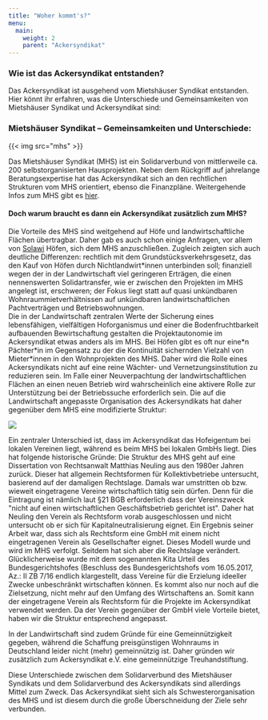 ```yaml
---
title: "Woher kommt's?"
menu:
  main:
    weight: 2
    parent: "Ackersyndikat"
---
```


### Wie ist das Ackersyndikat entstanden?

Das Ackersyndikat ist ausgehend vom Mietshäuser Syndikat entstanden. Hier könnt ihr erfahren, was die Unterschiede und Gemeinsamkeiten von Mietshäuser Syndikat und Ackersyndikat sind:

### Mietshäuser Syndikat – Gemeinsamkeiten und Unterschiede:

{{< img src="mhs" >}}

Das Mietshäuser Syndikat (MHS) ist ein Solidarverbund von mittlerweile ca. 200 selbstorganisierten Hausprojekten. Neben dem Rückgriff auf jahrelange Beratungsexpertise hat das Ackersyndikat sich an den rechtlichen Strukturen vom MHS orientiert, ebenso die Finanzpläne. Weitergehende Infos zum MHS gibt es [hier](https://syndikat.org).

#### Doch warum braucht es dann ein Ackersyndikat zusätzlich zum MHS?

Die Vorteile des MHS sind weitgehend auf Höfe und landwirtschaftliche Flächen übertragbar. Daher gab es auch schon einige Anfragen, vor allem von [Solawi](#solawi) Höfen, sich dem MHS anzuschließen. Zugleich zeigten sich auch deutliche Differenzen: rechtlich mit dem Grundstücksverkehrsgesetz, das den Kauf von Höfen durch Nichtlandwirt\*innen unterbinden soll; finanziell wegen der in der Landwirtschaft viel geringeren Erträgen, die einen nennenswerten Solidartransfer, wie er zwischen den Projekten im MHS angelegt ist, erschweren; der Fokus liegt statt auf quasi unkündbaren Wohnraummietverhältnissen auf unkündbaren landwirtschaftlichen Pachtverträgen und Betriebswohnungen.  
Die in der Landwirtschaft zentralen Werte der Sicherung eines lebensfähigen, vielfältigen Hoforganismus und einer die Bodenfruchtbarkeit aufbauenden Bewirtschaftung gestalten die Projektautonomie im Ackersyndikat etwas anders als im MHS. Bei Höfen gibt es oft nur eine\*n Pächter\*in im Gegensatz zu der die Kontinuität sichernden Vielzahl von Mieter\*innen in den Wohnprojekten des MHS. Daher wird die Rolle eines Ackersyndikats nicht auf eine reine Wächter- und Vernetzungsinstitution zu reduzieren sein. Im Falle einer Neuverpachtung der landwirtschaftlichen Flächen an einen neuen Betrieb wird wahrscheinlich eine aktivere Rolle zur Unterstützung bei der Betriebssuche erforderlich sein. Die auf die Landwirtschaft angepasste Organisation des Ackersyndikats hat daher gegenüber dem MHS eine modifizierte Struktur:

<img src="Strukturgrafik_Vereinslösung.svg" class="svg">

Ein zentraler Unterschied ist, dass im Ackersyndikat das Hofeigentum bei lokalen Vereinen liegt, während es beim MHS bei lokalen GmbHs liegt. Dies hat folgende historische Gründe:
Die Struktur des MHS geht auf eine Dissertation von Rechtsanwalt Matthias Neuling aus den 1980er Jahren zurück. Dieser hat allgemein Rechtsformen für Kollektivbetriebe untersucht, basierend auf der damaligen Rechtslage. Damals war umstritten ob bzw. wieweit eingetragene Vereine wirtschaftlich tätig sein dürfen. Denn für die Eintragung ist nämlich laut §21 BGB erforderlich dass der Vereinszweck "nicht auf einen wirtschaftlichen Geschäftsbetrieb gerichtet ist". Daher hat Neuling den Verein als Rechtsform vorab ausgeschlossen und nicht untersucht ob er sich für Kapitalneutralisierung eignet. Ein Ergebnis seiner Arbeit war, dass sich als Rechtsform eine GmbH mit einem nicht eingetragenen Verein als Gesellschafter eignet. Dieses Modell wurde und wird im MHS verfolgt.
Seitdem hat sich aber die Rechtslage verändert. Glücklicherweise wurde mit dem sogenannten Kita Urteil des Bundesgerichtshofes (Beschluss des Bundesgerichtshofs vom 16.05.2017, Az.: II ZB 7/16 endlich klargestellt, dass Vereine für die Erzielung ideeller Zwecke unbeschränkt wirtschaften können. Es kommt also nur noch auf die Zielsetzung, nicht mehr auf den Umfang des Wirtschaftens an. Somit kann der eingetragene Verein als Rechtsform für die Projekte im Ackersyndikat verwendet werden. Da der Verein gegenüber der GmbH viele Vorteile bietet, haben wir die Struktur entsprechend angepasst.

In der Landwirtschaft sind zudem Gründe für eine Gemeinnützigkeit gegeben, während die Schaffung preisgünstigen Wohnraums in Deutschland leider nicht (mehr) gemeinnützig ist. Daher gründen wir zusätzlich zum Ackersyndikat e.V. eine gemeinnützige Treuhandstiftung.

Diese Unterschiede zwischen dem Solidarverbund des Mietshäuser Syndikats und dem Solidarverbund des Ackersyndikats sind allerdings Mittel zum Zweck. Das Ackersyndikat sieht sich als Schwesterorganisation des MHS und ist diesem durch die große Überschneidung der Ziele sehr verbunden.
